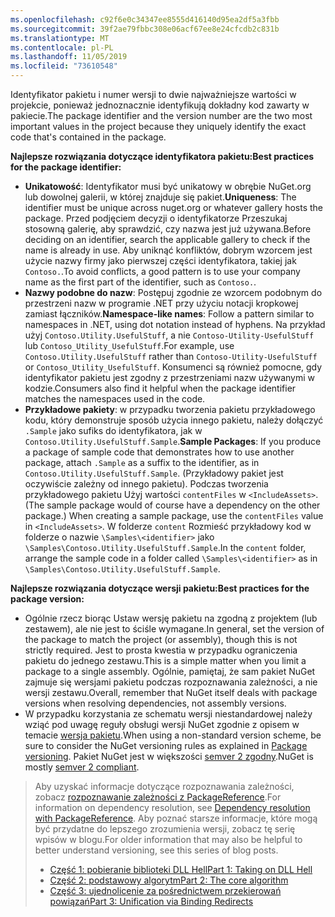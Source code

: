 ```yaml
---
ms.openlocfilehash: c92f6e0c34347ee8555d416140d95ea2df5a3fbb
ms.sourcegitcommit: 39f2ae79fbbc308e06acf67ee8e24cfcdb2c831b
ms.translationtype: MT
ms.contentlocale: pl-PL
ms.lasthandoff: 11/05/2019
ms.locfileid: "73610548"
---
```

<span data-ttu-id="f9429-101">Identyfikator pakietu i numer wersji to dwie najważniejsze wartości w projekcie, ponieważ jednoznacznie identyfikują dokładny kod zawarty w pakiecie.</span><span class="sxs-lookup"><span data-stu-id="f9429-101">The package identifier and the version number are the two most important values in the project because they uniquely identify the exact code that's contained in the package.</span></span>

<span data-ttu-id="f9429-102">**Najlepsze rozwiązania dotyczące identyfikatora pakietu:**</span><span class="sxs-lookup"><span data-stu-id="f9429-102">**Best practices for the package identifier:**</span></span>

- <span data-ttu-id="f9429-103">**Unikatowość**: Identyfikator musi być unikatowy w obrębie NuGet.org lub dowolnej galerii, w której znajduje się pakiet.</span><span class="sxs-lookup"><span data-stu-id="f9429-103">**Uniqueness**: The identifier must be unique across nuget.org or whatever gallery hosts the package.</span></span> <span data-ttu-id="f9429-104">Przed podjęciem decyzji o identyfikatorze Przeszukaj stosowną galerię, aby sprawdzić, czy nazwa jest już używana.</span><span class="sxs-lookup"><span data-stu-id="f9429-104">Before deciding on an identifier, search the applicable gallery to check if the name is already in use.</span></span> <span data-ttu-id="f9429-105">Aby uniknąć konfliktów, dobrym wzorcem jest użycie nazwy firmy jako pierwszej części identyfikatora, takiej jak `Contoso.`.</span><span class="sxs-lookup"><span data-stu-id="f9429-105">To avoid conflicts, a good pattern is to use your company name as the first part of the identifier, such as `Contoso.`.</span></span>
- <span data-ttu-id="f9429-106">**Nazwy podobne do nazw**: Postępuj zgodnie ze wzorcem podobnym do przestrzeni nazw w programie .NET przy użyciu notacji kropkowej zamiast łączników.</span><span class="sxs-lookup"><span data-stu-id="f9429-106">**Namespace-like names**: Follow a pattern similar to namespaces in .NET, using dot notation instead of hyphens.</span></span> <span data-ttu-id="f9429-107">Na przykład użyj `Contoso.Utility.UsefulStuff`, a nie `Contoso-Utility-UsefulStuff` lub `Contoso_Utility_UsefulStuff`.</span><span class="sxs-lookup"><span data-stu-id="f9429-107">For example, use `Contoso.Utility.UsefulStuff` rather than `Contoso-Utility-UsefulStuff` or `Contoso_Utility_UsefulStuff`.</span></span> <span data-ttu-id="f9429-108">Konsumenci są również pomocne, gdy identyfikator pakietu jest zgodny z przestrzeniami nazw używanymi w kodzie.</span><span class="sxs-lookup"><span data-stu-id="f9429-108">Consumers also find it helpful when the package identifier matches the namespaces used in the code.</span></span>
- <span data-ttu-id="f9429-109">**Przykładowe pakiety**: w przypadku tworzenia pakietu przykładowego kodu, który demonstruje sposób użycia innego pakietu, należy dołączyć `.Sample` jako sufiks do identyfikatora, jak w `Contoso.Utility.UsefulStuff.Sample`.</span><span class="sxs-lookup"><span data-stu-id="f9429-109">**Sample Packages**: If you produce a package of sample code that demonstrates how to use another package, attach `.Sample` as a suffix to the identifier, as in `Contoso.Utility.UsefulStuff.Sample`.</span></span> <span data-ttu-id="f9429-110">(Przykładowy pakiet jest oczywiście zależny od innego pakietu). Podczas tworzenia przykładowego pakietu Użyj wartości `contentFiles` w `<IncludeAssets>`.</span><span class="sxs-lookup"><span data-stu-id="f9429-110">(The sample package would of course have a dependency on the other package.) When creating a sample package, use the `contentFiles` value in `<IncludeAssets>`.</span></span> <span data-ttu-id="f9429-111">W folderze `content` Rozmieść przykładowy kod w folderze o nazwie `\Samples\<identifier>` jako `\Samples\Contoso.Utility.UsefulStuff.Sample`.</span><span class="sxs-lookup"><span data-stu-id="f9429-111">In the `content` folder, arrange the sample code in a folder called `\Samples\<identifier>` as in `\Samples\Contoso.Utility.UsefulStuff.Sample`.</span></span>

<span data-ttu-id="f9429-112">**Najlepsze rozwiązania dotyczące wersji pakietu:**</span><span class="sxs-lookup"><span data-stu-id="f9429-112">**Best practices for the package version:**</span></span>

- <span data-ttu-id="f9429-113">Ogólnie rzecz biorąc Ustaw wersję pakietu na zgodną z projektem (lub zestawem), ale nie jest to ściśle wymagane.</span><span class="sxs-lookup"><span data-stu-id="f9429-113">In general, set the version of the package to match the project (or assembly), though this is not strictly required.</span></span> <span data-ttu-id="f9429-114">Jest to prosta kwestia w przypadku ograniczenia pakietu do jednego zestawu.</span><span class="sxs-lookup"><span data-stu-id="f9429-114">This is a simple matter when you limit a package to a single assembly.</span></span> <span data-ttu-id="f9429-115">Ogólnie, pamiętaj, że sam pakiet NuGet zajmuje się wersjami pakietu podczas rozpoznawania zależności, a nie wersji zestawu.</span><span class="sxs-lookup"><span data-stu-id="f9429-115">Overall, remember that NuGet itself deals with package versions when resolving dependencies, not assembly versions.</span></span>
- <span data-ttu-id="f9429-116">W przypadku korzystania ze schematu wersji niestandardowej należy wziąć pod uwagę reguły obsługi wersji NuGet zgodnie z opisem w temacie [wersja pakietu](../../concepts/package-versioning.md).</span><span class="sxs-lookup"><span data-stu-id="f9429-116">When using a non-standard version scheme, be sure to consider the NuGet versioning rules as explained in [Package versioning](../../concepts/package-versioning.md).</span></span> <span data-ttu-id="f9429-117">Pakiet NuGet jest w większości [semver 2 zgodny](../../concepts/package-versioning.md#semantic-versioning-200).</span><span class="sxs-lookup"><span data-stu-id="f9429-117">NuGet is mostly [semver 2 compliant](../../concepts/package-versioning.md#semantic-versioning-200).</span></span>

> <span data-ttu-id="f9429-118">Aby uzyskać informacje dotyczące rozpoznawania zależności, zobacz [rozpoznawanie zależności z PackageReference](../../concepts/dependency-resolution.md#dependency-resolution-with-packagereference).</span><span class="sxs-lookup"><span data-stu-id="f9429-118">For information on dependency resolution, see [Dependency resolution with PackageReference](../../concepts/dependency-resolution.md#dependency-resolution-with-packagereference).</span></span> <span data-ttu-id="f9429-119">Aby poznać starsze informacje, które mogą być przydatne do lepszego zrozumienia wersji, zobacz tę serię wpisów w blogu.</span><span class="sxs-lookup"><span data-stu-id="f9429-119">For older information that may also be helpful to better understand versioning, see this series of blog posts.</span></span>
>
> - [<span data-ttu-id="f9429-120">Część 1: pobieranie biblioteki DLL Hell</span><span class="sxs-lookup"><span data-stu-id="f9429-120">Part 1: Taking on DLL Hell</span></span>](https://blog.davidebbo.com/2011/01/nuget-versioning-part-1-taking-on-dll.html)
> - [<span data-ttu-id="f9429-121">Część 2: podstawowy algorytm</span><span class="sxs-lookup"><span data-stu-id="f9429-121">Part 2: The core algorithm</span></span>](https://blog.davidebbo.com/2011/01/nuget-versioning-part-2-core-algorithm.html)
> - [<span data-ttu-id="f9429-122">Część 3: ujednolicenie za pośrednictwem przekierowań powiązań</span><span class="sxs-lookup"><span data-stu-id="f9429-122">Part 3: Unification via Binding Redirects</span></span>](https://blog.davidebbo.com/2011/01/nuget-versioning-part-3-unification-via.html)
